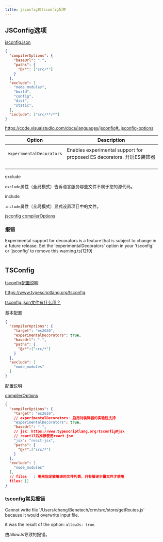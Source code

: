 ```yaml
---
title: jsconfig和tsconfig配置
---
```


## JSConfig选项

[jsconfig.json](https://code.visualstudio.com/docs/languages/jsconfig)

```json
{
  "compilerOptions": {
    "baseUrl": ".",
    "paths": {
      "@/*": ["src/*"]
    }
  },
  "exclude": [
    "node_modules",
    "build",
    "config",
    "dist",
    "static",
  ],
  "include": ["src/**/*"]
}
```



https://code.visualstudio.com/docs/languages/jsconfig#_jsconfig-options

| **Option**               | **Description**                                              |
| ------------------------ | ------------------------------------------------------------ |
|                          |                                                              |
| `experimentalDecorators` | Enables experimental support for proposed ES decorators. 开启ES装饰器 |
|                          |                                                              |
|                          |                                                              |
|                          |                                                              |
|                          |                                                              |



exclude

`exclude`属性（全局模式）告诉语言服务哪些文件不属于您的源代码。

include

`include`属性（全局模式）显式设置项目中的文件。



[jsconfig compilerOptions](https://code.visualstudio.com/docs/languages/jsconfig#_jsconfig-options)





### 报错

Experimental support for decorators is a feature that is subject to change in a future release. Set the 'experimentalDecorators' option in your 'tsconfig' or 'jsconfig' to remove this warning.ts(1219)

```json
```

## TSConfig

[tsconfig配置说明](https://code.visualstudio.com/docs/typescript/typescript-compiling#_tsconfigjson)

https://www.typescriptlang.org/tsconfig

[tsconfig.json文件有什么用？](https://fe.ecool.fun/topic/8f02af9e-ae19-40dd-896d-a568cca4b963?orderBy=updateTime&order=desc&tagId=19)

基本配置

```json
{
  "compilerOptions": {
    "target": "es2020",
    "experimentalDecorators": true,
    "baseUrl": ".",
    "paths": {
      "@/*":["src/*"]
    }
  },
  "exclude": [
    "node_modules"
  ]
}
```

配置说明

[compilerOptions](https://www.tslang.cn/docs/handbook/compiler-options.html)

```json
{
  "compilerOptions": {
    "target": "es2020",
    // experimentalDecorators: 启用对装饰器的实验性支持
    "experimentalDecorators": true,
    "baseUrl": ".",
    // jsx: https://www.typescriptlang.org/tsconfig#jsx
    // react17后推荐使用react-jsx
    "jsx": "react-jsx",
    "paths": {
      "@/*":["src/*"]
    }
  },
  "exclude": [
    "node_modules"
  ],
  // files   : 用来指定被编译的文件列表，只有编译少量文件才使用
  files: []
}
```





### tsconfig常见报错

Cannot write file '/Users/cheng/Benetech/crm/src/store/getRoutes.js' because it would overwrite input file.

it was the result of the option: `allowJs: true`.

由allowJs导致的报错。
